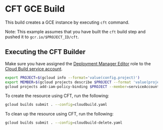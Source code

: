 # CFT GCE Build

This build creates a GCE instance by executing `cft` command.

Note: This example assumes that you have built the `cft` build step and pushed it to
`gcr.io/$PROJECT_ID/cft`.

## Executing the CFT Builder
Make sure you have assigned the [Deployment Manager
Editor](https://cloud.google.com/iam/docs/understanding-roles#deployment_manager_roles)
role to the [Cloud Build service
account](https://cloud.google.com/cloud-build/docs/securing-builds/set-service-account-permissions).
```bash
export PROJECT=$(gcloud info --format='value(config.project)')
export MEMBER=$(gcloud projects describe $PROJECT --format 'value(projectNumber)')@cloudbuild.gserviceaccount.com
gcloud projects add-iam-policy-binding $PROJECT --member=serviceAccount:$MEMBER --role='roles/deploymentmanager.editor'
```

To create the resource using CFT, run the following:
```bash
gcloud builds submit . --config=cloudbuild.yaml
```

To clean up the resource using CFT, run the following:
```bash
gcloud builds submit . --config=cloudbuild-delete.yaml
```